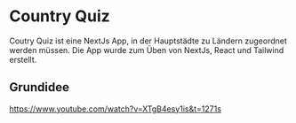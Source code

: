 # Country Quiz

Coutry Quiz ist eine NextJs App, in der Hauptstädte zu Ländern zugeordnet werden müssen.
Die App wurde zum Üben von NextJs, React und Tailwind erstellt.

## Grundidee

https://www.youtube.com/watch?v=XTgB4esy1is&t=1271s
